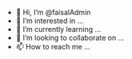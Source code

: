 - 👋 Hi, I’m @faisalAdmin
- 👀 I’m interested in ...
- 🌱 I’m currently learning ...
- 💞️ I’m looking to collaborate on ...
- 📫 How to reach me ...

<!---
faisalAdmin/faisalAmin isa ✨ special ✨ repository because its `README.md` (this file) appears on your GitHub profile.
You can click the Preview link to take a look at your changes.
--->
